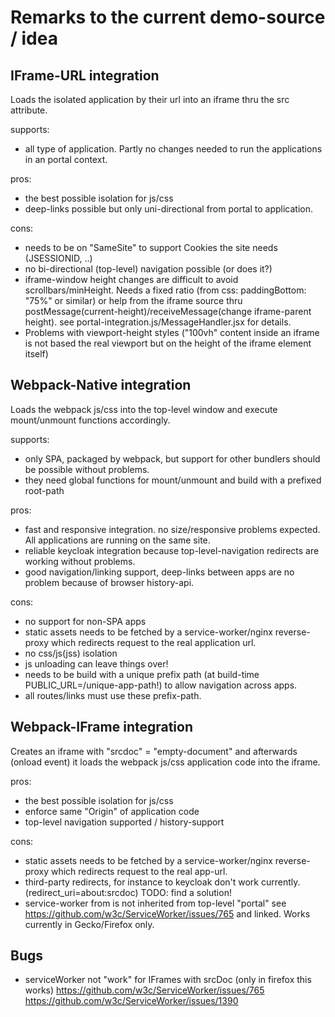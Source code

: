 # Remarks to the current demo-source / idea

## IFrame-URL integration
Loads the isolated application by their url into an iframe thru the src attribute.

supports: 
- all type of application. Partly no changes needed to run the applications in an portal context. 

pros:
- the best possible isolation for js/css
- deep-links possible but only uni-directional from portal to application. 

cons:
- needs to be on "SameSite" to support Cookies the site needs (JSESSIONID, ..) 
- no bi-directional (top-level) navigation possible (or does it?)
- iframe-window height changes are difficult to avoid scrollbars/minHeight. Needs a fixed ratio (from css: paddingBottom: "75%" or similar) or help from the iframe source thru postMessage(current-height)/receiveMessage(change iframe-parent height). 
  see portal-integration.js/MessageHandler.jsx for details.
- Problems with viewport-height styles ("100vh" content inside an iframe is not based the real viewport but on the height of the iframe element itself)


## Webpack-Native integration

Loads the webpack js/css into the top-level window and execute mount/unmount functions accordingly.

supports: 
- only SPA, packaged by webpack, but support for other bundlers should be possible without problems.
- they need global functions for mount/unmount and build with a prefixed root-path

pros: 
- fast and responsive integration. no size/responsive problems expected. All applications are running on the same site.
- reliable keycloak integration because top-level-navigation redirects are working without problems. 
- good navigation/linking support, deep-links between apps are no problem because of browser history-api.

cons:
- no support for non-SPA apps
- static assets needs to be fetched by a service-worker/nginx reverse-proxy which redirects request to the real application url.
- no css/js(jss) isolation
- js unloading can leave things over! 
- needs to be build with a unique prefix path (at build-time PUBLIC_URL=/unique-app-path!) to allow navigation across apps.
- all routes/links must use these prefix-path.

## Webpack-IFrame integration

Creates an iframe with "srcdoc" = "empty-document" and afterwards (onload event) it loads the webpack js/css application code into the iframe.

pros:
- the best possible isolation for js/css
- enforce same "Origin" of application code
- top-level navigation supported / history-support

cons:
- static assets needs to be fetched by a service-worker/nginx reverse-proxy which redirects request to the real app-url.
- third-party redirects, for instance to keycloak don't work currently. (redirect_uri=about:srcdoc)
TODO: find a solution!
- service-worker from is not inherited from top-level "portal"
see https://github.com/w3c/ServiceWorker/issues/765 and linked. Works currently in Gecko/Firefox only.
  

## Bugs
- serviceWorker not "work" for IFrames with srcDoc (only in firefox this works)
  https://github.com/w3c/ServiceWorker/issues/765
  https://github.com/w3c/ServiceWorker/issues/1390
